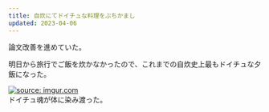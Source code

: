 ```yaml
---
title: 自炊にてドイチュな料理をぶちかまし
updated: 2023-04-06
---
```


論文改善を進めていた。

明日から旅行でご飯を炊かなかったので、これまでの自炊史上最もドイチュな夕飯になった。

<a href="https://imgur.com/8vXgxtR"><img src="https://i.imgur.com/8vXgxtR.jpg" title="source: imgur.com" /></a>  
ドイチュ魂が体に染み渡った。
